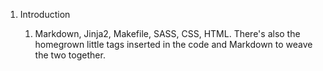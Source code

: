 1. Introduction

    1. Markdown, Jinja2, Makefile, SASS, CSS, HTML. There's also the homegrown
       little tags inserted in the code and Markdown to weave the two together.

